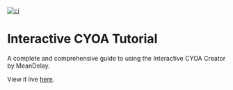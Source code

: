 [![ci](https://github.com/upasadena/interactive-cyoa-tutorial/actions/workflows/ci.yml/badge.svg)](https://github.com/upasadena/interactive-cyoa-tutorial/actions/workflows/ci.yml)

# Interactive CYOA Tutorial
A complete and comprehensive guide to using the Interactive CYOA Creator by
MeanDelay.

View it live [here].

[here]: https://upasadena.github.io/interactive-cyoa-tutorial/